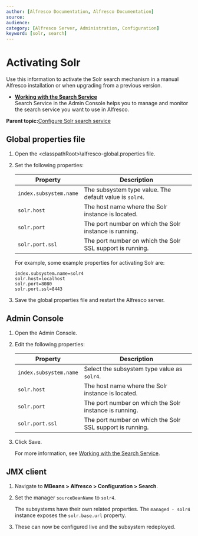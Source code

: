 ```yaml
---
author: [Alfresco Documentation, Alfresco Documentation]
source: 
audience: 
category: [Alfresco Server, Administration, Configuration]
keyword: [solr, search]
---
```


# Activating Solr

Use this information to activate the Solr search mechanism in a manual Alfresco installation or when upgrading from a previous version.

-   **[Working with the Search Service](../concepts/adminconsole-searchservice.md)**  
Search Service in the Admin Console helps you to manage and monitor the search service you want to use in Alfresco.

**Parent topic:**[Configure Solr search service](../concepts/configure-solr4.md)

## Global properties file

1.  Open the <classpathRoot\>\\alfresco-global.properties file.

2.  Set the following properties:

    |Property|Description|
    |--------|-----------|
    |`index.subsystem.name`|The subsystem type value. The default value is `solr4`.|
    |`solr.host`|The host name where the Solr instance is located.|
    |`solr.port`|The port number on which the Solr instance is running.|
    |`solr.port.ssl`|The port number on which the Solr SSL support is running.|

    For example, some example properties for activating Solr are:

    ```
    index.subsystem.name=solr4
    solr.host=localhost
    solr.port=8080
    solr.port.ssl=8443
    ```

3.  Save the global properties file and restart the Alfresco server.


## Admin Console

1.  Open the Admin Console.

2.  Edit the following properties:

    |Property|Description|
    |--------|-----------|
    |`index.subsystem.name`|Select the subsystem type value as `solr4`.|
    |`solr.host`|The host name where the Solr instance is located.|
    |`solr.port`|The port number on which the Solr instance is running.|
    |`solr.port.ssl`|The port number on which the Solr SSL support is running.|

3.  Click Save.

    For more information, see [Working with the Search Service](../concepts/adminconsole-searchservice.md).


## JMX client

1.  Navigate to **MBeans \> Alfresco \> Configuration \> Search**.

2.  Set the manager `sourceBeanName` to `solr4`.

    The subsystems have their own related properties. The `managed - solr4` instance exposes the `solr.base.url` property.

3.  These can now be configured live and the subsystem redeployed.


